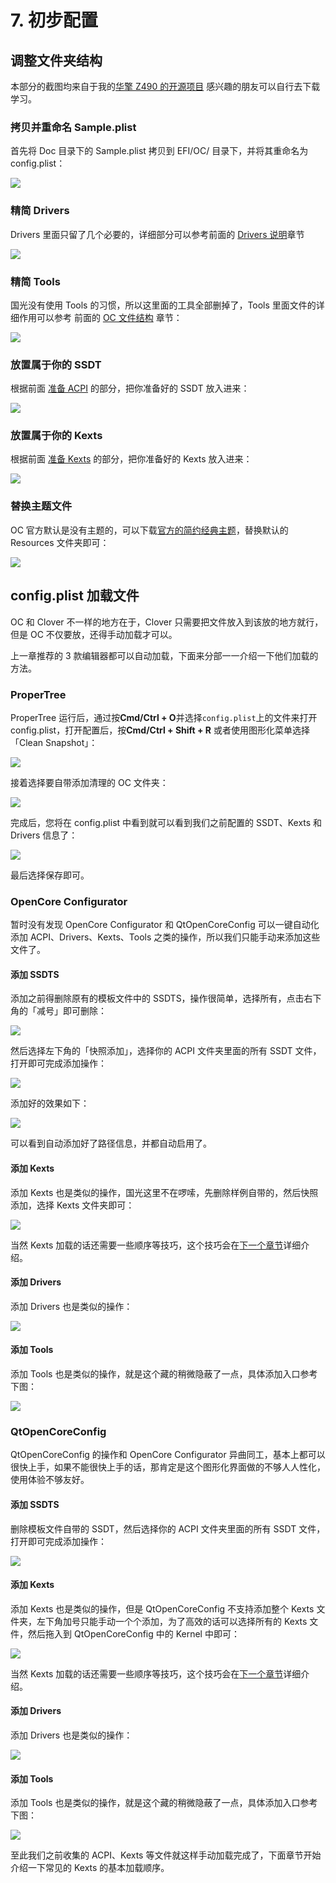# 7. 初步配置

## 调整文件夹结构

本部分的截图均来自于我的[华擎 Z490 的开源项目](https://github.com/sqlsec/AsRock-Z490-Steel-Legend-i7-10700/releases) 感兴趣的朋友可以自行去下载学习。

### 拷贝并重命名 Sample.plist 

首先将 Doc 目录下的 Sample.plist 拷贝到 EFI/OC/ 目录下，并将其重命名为 config.plist：

![](https://image.3001.net/images/20210918/16319605221373.png) 

### 精简 Drivers

Drivers 里面只留了几个必要的，详细部分可以参考前面的 [Drivers 说明]()章节

![](https://image.3001.net/images/20210918/16319606413798.png)  

### 精简 Tools

国光没有使用 Tools 的习惯，所以这里面的工具全部删掉了，Tools 里面文件的详细作用可以参考 前面的 [OC 文件结构]() 章节： 

![](https://image.3001.net/images/20210918/16319607035783.png)  

### 放置属于你的 SSDT 

根据前面 [准备 ACPI]() 的部分，把你准备好的 SSDT 放入进来： 

![](https://image.3001.net/images/20210918/16319607358816.png)  

### 放置属于你的 Kexts

根据前面 [准备 Kexts]() 的部分，把你准备好的 Kexts 放入进来： 

![](https://image.3001.net/images/20210918/1631960794410.png)  

### 替换主题文件

OC 官方默认是没有主题的，可以下载[官方的简约经典主题](https://github.com/acidanthera/OcBinaryData)，替换默认的 Resources 文件夹即可：

![](https://image.3001.net/images/20210918/16319611637162.png)  

## config.plist 加载文件

OC 和 Clover 不一样的地方在于，Clover 只需要把文件放入到该放的地方就行，但是 OC 不仅要放，还得手动加载才可以。

上一章推荐的 3 款编辑器都可以自动加载，下面来分部一一介绍一下他们加载的方法。

### ProperTree

ProperTree 运行后，通过按**Cmd/Ctrl + O**并选择`config.plist`上的文件来打开 config.plist，打开配置后，按**Cmd/Ctrl + Shift + R** 或者使用图形化菜单选择 「Clean Snapshot」：

![](https://image.3001.net/images/20210918/16319615616451.png) 

接着选择要自带添加清理的 OC 文件夹：

![](https://image.3001.net/images/20210918/16319616001312.png) 

完成后，您将在 config.plist 中看到就可以看到我们之前配置的  SSDT、Kexts 和 Drivers 信息了：  

![](https://image.3001.net/images/20210918/1631961644478.png) 

最后选择保存即可。 

### OpenCore Configurator

暂时没有发现 OpenCore Configurator 和 QtOpenCoreConfig 可以一键自动化添加 ACPI、Drivers、Kexts、Tools 之类的操作，所以我们只能手动来添加这些文件了。

#### 添加 SSDTS

添加之前得删除原有的模板文件中的  SSDTS，操作很简单，选择所有，点击右下角的「减号」即可删除：

![](https://image.3001.net/images/20210919/16320580694941.png) 

然后选择左下角的「快照添加」，选择你的 ACPI 文件夹里面的所有 SSDT 文件，打开即可完成添加操作：

![](https://image.3001.net/images/20210919/16320581206539.png)  

添加好的效果如下：

![](https://image.3001.net/images/20210919/1632058206838.png) 

可以看到自动添加好了路径信息，并都自动启用了。 

#### 添加 Kexts

添加 Kexts 也是类似的操作，国光这里不在啰嗦，先删除样例自带的，然后快照添加，选择 Kexts 文件夹即可：

![](https://image.3001.net/images/20210919/16320583374476.png)  

当然 Kexts 加载的话还需要一些顺序等技巧，这个技巧会在[下一个章节](3-8.html)详细介绍。 

#### 添加 Drivers

添加 Drivers 也是类似的操作：

![](https://image.3001.net/images/20210919/16320584551705.png)  

#### 添加 Tools

添加 Tools 也是类似的操作，就是这个藏的稍微隐蔽了一点，具体添加入口参考下图：

![](https://image.3001.net/images/20210919/16320586414517.png)  

### QtOpenCoreConfig

QtOpenCoreConfig 的操作和 OpenCore Configurator 异曲同工，基本上都可以很快上手，如果不能很快上手的话，那肯定是这个图形化界面做的不够人人性化，使用体验不够友好。

#### 添加 SSDTS

删除模板文件自带的 SSDT，然后选择你的 ACPI 文件夹里面的所有 SSDT 文件，打开即可完成添加操作：

![](https://image.3001.net/images/20210919/16320596213828.png) 

 #### 添加 Kexts

添加 Kexts 也是类似的操作，但是 QtOpenCoreConfig 不支持添加整个 Kexts 文件夹，左下角加号只能手动一个个添加，为了高效的话可以选择所有的 Kexts 文件，然后拖入到 QtOpenCoreConfig 中的 Kernel 中即可：

![](https://image.3001.net/images/20210919/16320598968967.png)  

当然 Kexts 加载的话还需要一些顺序等技巧，这个技巧会在[下一个章节](3-8.html)详细介绍。 

#### 添加 Drivers

添加 Drivers 也是类似的操作：

![](https://image.3001.net/images/20210919/16320601336699.png)  

#### 添加 Tools

添加 Tools 也是类似的操作，就是这个藏的稍微隐蔽了一点，具体添加入口参考下图：

![](https://image.3001.net/images/20210919/16320601885839.png)  

至此我们之前收集的 ACPI、Kexts 等文件就这样手动加载完成了，下面章节开始介绍一下常见的 Kexts 的基本加载顺序。

